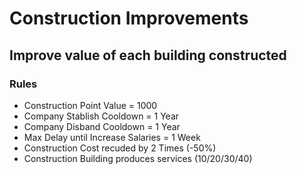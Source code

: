# Construction Improvements

## Improve value of each building constructed

### Rules
- Construction Point Value = 1000
- Company Stablish Cooldown = 1 Year
- Company Disband Cooldown = 1 Year
- Max Delay until Increase Salaries = 1 Week
- Construction Cost recuded by 2 Times (-50%)
- Construction Building produces services (10/20/30/40)
